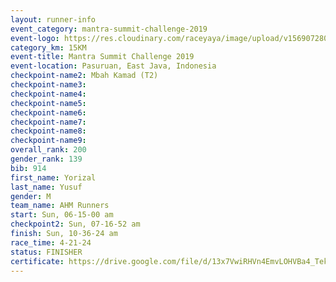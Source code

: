 ```yaml
---
layout: runner-info 
event_category: mantra-summit-challenge-2019 
event-logo: https://res.cloudinary.com/raceyaya/image/upload/v1569072809/logo/mantra-image_segrbx.jpg
category_km: 15KM 
event-title: Mantra Summit Challenge 2019 
event-location: Pasuruan, East Java, Indonesia 
checkpoint-name2: Mbah Kamad (T2) 
checkpoint-name3: 
checkpoint-name4: 
checkpoint-name5: 
checkpoint-name6: 
checkpoint-name7: 
checkpoint-name8: 
checkpoint-name9: 
overall_rank: 200
gender_rank: 139
bib: 914
first_name: Yorizal
last_name: Yusuf
gender: M
team_name: AHM Runners
start: Sun, 06-15-00 am
checkpoint2: Sun, 07-16-52 am
finish: Sun, 10-36-24 am
race_time: 4-21-24
status: FINISHER
certificate: https://drive.google.com/file/d/13x7VwiRHVn4EmvLOHVBa4_Tekh0mjygR/view?usp=sharing
---
```

